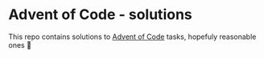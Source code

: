 # Advent of Code - solutions

This repo contains solutions to [Advent of Code](https://adventofcode.com) tasks, hopefuly reasonable ones 🎄
